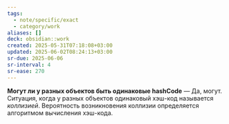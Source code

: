 ```yaml
---
tags:
  - note/specific/exact
  - category/work
aliases: []
deck: obsidian::work
created: 2025-05-31T07:18:08+03:00
updated: 2025-06-02T08:24:13+03:00
sr-due: 2025-06-06
sr-interval: 4
sr-ease: 270
---
```


**Могут ли у разных объектов быть одинаковые hashCode**
—
Да, могут. Ситуация, когда у разных объектов одинаковый хэш-код называется *коллизией*. Вероятность возникновения коллизии определяется алгоритмом вычисления хэш-кода.
